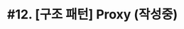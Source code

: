 ---
layout: single
title: "#12. [구조 패턴]  Proxy
(작성중)"
categories: "pattern"
tag: ["디자인 패턴", "구조 패턴"]
author_profile: false
sidebar: 
    nav: "docs"
---